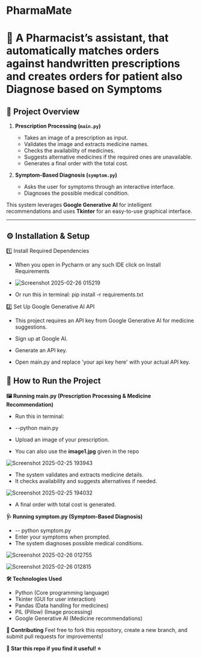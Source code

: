 # PharmaMate
# 🏥 A Pharmacist’s assistant, that automatically matches orders against handwritten prescriptions and creates orders for patient also Diagnose based on Symptoms

## **📌 Project Overview**  

1. **Prescription Processing (`main.py`)**  
   - Takes an image of a prescription as input.  
   - Validates the image and extracts medicine names.  
   - Checks the availability of medicines.  
   - Suggests alternative medicines if the required ones are unavailable.  
   - Generates a final order with the total cost.  

2. **Symptom-Based Diagnosis (`symptom.py`)**  
   - Asks the user for symptoms through an interactive interface.  
   - Diagnoses the possible medical condition.   

This system leverages **Google Generative AI** for intelligent recommendations and uses **Tkinter** for an easy-to-use graphical interface.  

---

## **⚙️ Installation & Setup**  


1️⃣ Install Required Dependencies
- When you open in Pycharm or any such IDE click on Install Requirements

- ![Screenshot 2025-02-26 015219](https://github.com/user-attachments/assets/7721f0a9-9408-42d0-bf87-5551dceceb72)

- Or run this in terminal:  pip install -r requirements.txt
  

2️⃣ Set Up Google Generative AI API
- This project requires an API key from Google Generative AI for medicine suggestions.

- Sign up at Google AI.
- Generate an API key.
- Open main.py and replace 'your api key here' with your actual API key.

## **🚀 How to Run the Project** 
**🖼️ Running main.py (Prescription Processing & Medicine Recommendation)**
- Run this in terminal: 
- --python main.py

- Upload an image of your prescription. 
- You can also use the **image1.jpg** given in the repo 

![Screenshot 2025-02-25 193943](https://github.com/user-attachments/assets/69101541-e576-4763-8e38-c48ee78c9f83)

- The system validates and extracts medicine details.
- It checks availability and suggests alternatives if needed.

![Screenshot 2025-02-25 194032](https://github.com/user-attachments/assets/231780d8-58ba-4e22-9c88-e30b8faf7c25)

- A final order with total cost is generated.



**🩺 Running symptom.py (Symptom-Based Diagnosis)**

- -- python symptom.py
- Enter your symptoms when prompted.
- The system diagnoses possible medical conditions.

![Screenshot 2025-02-26 012755](https://github.com/user-attachments/assets/7452e878-7ab3-4099-ab1b-f14d3ba5bcc6)

![Screenshot 2025-02-26 012815](https://github.com/user-attachments/assets/0a7aa994-592e-49c2-9b7b-f93adc81ac55)


**🛠 Technologies Used**
- Python (Core programming language)
- Tkinter (GUI for user interaction)
- Pandas (Data handling for medicines)
- PIL (Pillow) (Image processing)
- Google Generative AI (Medicine recommendations)

**🤝 Contributing**
Feel free to fork this repository, create a new branch, and submit pull requests for improvements!

**🌟 Star this repo if you find it useful! ⭐**
